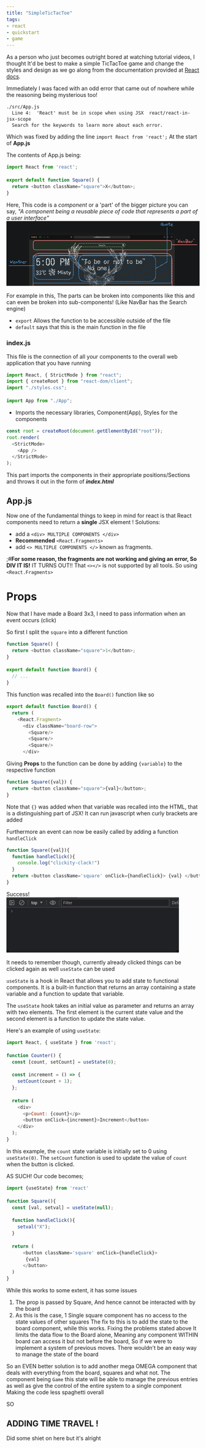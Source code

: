 ```yaml
---
title: "SimpleTicTacToe"
tags:
- react
- quickstart
- game
---
```


As a person who just becomes outright bored at watching tutorial videos, I thought It'd be best to make a simple TicTacToe game and change the styles and design as we go along from the documentation provided at [React docs](https://react.dev/learn/tutorial-tic-tac-toe). 

Immediately I was faced with an odd error that came out of nowhere while the reasoning being mysterious too!
```
./src/App.js
  Line 4:  'React' must be in scope when using JSX  react/react-in-jsx-scope
  Search for the keywords to learn more about each error.
```

Which was fixed by adding the line 
`import React from 'react';` At the start of **App.js**

The contents of App.js being:
```javascript
import React from 'react';

export default function Square() {
  return <button className="square">X</button>;
}
```

Here, This code is a _component_ or a 'part' of the bigger picture you can say, 
_"A component being a reusable piece of code that represents a part of a user interface"_
![](notes/ReactJS/attachments/Pasted%20image%2020230703002714.png)

For example in this, The parts can be broken into components like this and can even be broken into sub-components! (Like NavBar has the Search engine)

- `export` Allows the function to be accessible outside of the file
- `default` says that this is the main function in the file

### index.js
This file is the connection of all your components to the overall web application that you have running 
```js
import React, { StrictMode } from "react";
import { createRoot } from "react-dom/client";
import "./styles.css";

import App from "./App";
```
- Imports the necessary libraries, Component(App), Styles for the components


```js
const root = createRoot(document.getElementById("root"));
root.render(
  <StrictMode>
    <App />
  </StrictMode>
);
```

This part imports the components in their appropriate positions/Sections and throws it out in the form of **_index.html_**

## App.js
Now one of the fundamental things to keep in mind for react is that React components need to return a **single** JSX element !
Solutions:
- add a `<div> MULTIPLE COMPONENTS </div>`
- **Recommended** `<React.Fragments>`
- add `<> MULTIPLE COMPONENTS </>` known as fragments.

;#**For some reason, the fragments are not working and giving an error, So DIV IT IS!**
IT TURNS OUT!! That `<></>` is not supported by all tools. So using `<React.Fragments>`

# Props 
Now that I have made a Board 3x3, I need to pass information when an event occurs (click)

So first I split the `square` into a different function
```js
function Square() {
  return <button className="square">1</button>;
}

export default function Board() {
  // ...
}
```
This function was recalled into the `Board()` function like so

```js
export default function Board() {
  return (
    <React.Fragment>
      <div className="board-row">
        <Square/>
        <Square/>
        <Square/>
      </div>
```

Giving **Props** to the function can be done by adding `{variable}` to the respective function 
```js
function Square({val}) {
  return <button className="square">{val}</button>;
}
```
Note that `{}` was added when that variable was recalled into the HTML, that is a distinguishing part of JSX! It can run javascript when curly brackets are added

Furthermore an event can now be easily called by adding a function `handleClick`
```js
function Square({val}){
  function handleClick(){
    console.log("clickity-clack!")
  }   
  return <button className='square' onClick={handleClick}> {val} </button>
}
```

Success!
![](notes/ReactJS/attachments/Peek%202023-07-03%2001-24.gif)

It needs to remember though, currently already clicked things can be clicked again as well `useState` can be used 

`useState` is a hook in React that allows you to add state to functional components. It is a built-in function that returns an array containing a state variable and a function to update that variable.

The `useState` hook takes an initial value as parameter and returns an array with two elements. The first element is the current state value and the second element is a function to update the state value.

Here's an example of using `useState`:

```javascript
import React, { useState } from 'react';

function Counter() {
  const [count, setCount] = useState(0);

  const increment = () => {
    setCount(count + 1);
  };

  return (
    <div>
      <p>Count: {count}</p>
      <button onClick={increment}>Increment</button>
    </div>
  );
}
```

In this example, the `count` state variable is initially set to 0 using `useState(0)`. The `setCount` function is used to update the value of `count` when the button is clicked.

AS SUCH!
Our code becomes;
```js
import {useState} from 'react'

function Square(){
  const [val, setval] = useState(null);

  function handleClick(){
    setval("X");
  }
  
  return (
      <button className='square' onClick={handleClick}>
       {val} 
      </button>
  )
}

```

While this works to some extent, it has some issues 
1. The prop is passed by Square, And hence cannot be interacted with by the board 
2. As this is the case, 1 Single square component has no access to the state values of other squares
The fix to this is to add the state to the board component, while this works. Fixing the problems stated above
It limits the data flow to the Board alone, Meaning any component WITHIN board can access it but not before the board, So if we were to implement a system of previous moves. There wouldn't be an easy way to manage the state of the board 

So an EVEN better solution is to add another mega OMEGA component that deals with everything from the board, squares and what not. The component being ` Game `  this state will be able to manage the previous entries as well as give the control of the entire system to a single component 
Making the code less spaghetti overall 

SO

## ADDING TIME TRAVEL !

Did some shiet on here
but it's alright 
